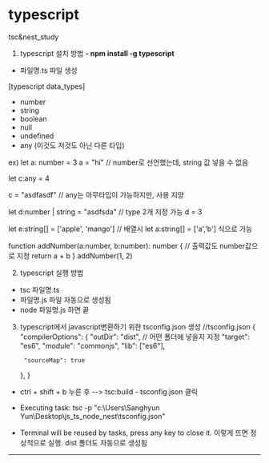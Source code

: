 # typescript
tsc&amp;nest_study

1. typescript 설치 방법
**- npm install -g typescript**
- 파일명.ts 파일 생성

[typescript data_types]
- number
- string
- boolean
- null
- undefined
- any (이것도 저것도 아닌 다른 타입)

ex) 
let a: number = 3
a = "hi" // number로 선언했는데, string 값 넣을 수 없음

let c:any = 4

c = "asdfasdf" // any는 아무타입이 가능하지만, 사용 지양

let d:number | string = "asdfsda" // type 2개 지정 가능
d = 3

let e:string[] = ['apple', 'mango'] // 배열시 let a:string[] = ['a','b'] 식으로 가능

function addNumber(a:number, b:number): number { // 출력값도 number값으로 지정
  return a + b
  }
  addNumber(1, 2)

2. typescript 실행 방법
- tsc 파일명.ts
- 파일명.js 파일 자동으로 생성됨
- node 파일명.js 하면 끝

3. typescript에서 javascript변환하기 위한 tsconfig.json 생성
//tsconfig.json
{
    "compilerOptions": {
        "outDir": "dist", // 어떤 폴더에 넣을지 지정
        "target": "es6",
        "module": "commonjs",
        "lib": ["es6"],

        "sourceMap": true
    },
}

- ctrl + shift + b 누른 후 --> tsc:build - tsconfig.json 클릭
*  Executing task: tsc -p "c:\Users\Sanghyun Yun\Desktop\js_ts_node_nest\tsconfig.json" 

*  Terminal will be reused by tasks, press any key to close it. 
이렇게 뜨면 정상적으로 실행. dist 폴더도 자동으로 생성됨

---

